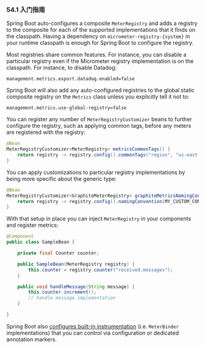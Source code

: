 ### 54.1 入门指南

Spring Boot auto-configures a composite `MeterRegistry` and adds a registry to the composite for each of the supported implementations that it finds on the classpath. Having a dependency on `micrometer-registry-{system}` in your runtime classpath is enough for Spring Boot to configure the registry.

Most registries share common features. For instance, you can disable a particular registry even if the Micrometer registry implementation is on the classpath. For instance, to disable Datadog:
```properties
management.metrics.export.datadog.enabled=false
```

Spring Boot will also add any auto-configured registries to the global static composite registry on the `Metrics` class unless you explicitly tell it not to:
```properties
management.metrics.use-global-registry=false
```

You can register any number of `MeterRegistryCustomizer` beans to further configure the registry, such as applying common tags, before any meters are registered with the registry:
```java
@Bean
MeterRegistryCustomizer<MeterRegistry> metricsCommonTags() {
	return registry -> registry.config().commonTags("region", "us-east-1");
}
```

You can apply customizations to particular registry implementations by being more specific about the generic type:
```java
@Bean
MeterRegistryCustomizer<GraphiteMeterRegistry> graphiteMetricsNamingConvention() {
	return registry -> registry.config().namingConvention(MY_CUSTOM_CONVENTION);
}
```
With that setup in place you can inject `MeterRegistry` in your components and register metrics:
```java
@Component
public class SampleBean {

	private final Counter counter;

	public SampleBean(MeterRegistry registry) {
		this.counter = registry.counter("received.messages");
	}

	public void handleMessage(String message) {
		this.counter.increment();
		// handle message implementation
	}

}
```

Spring Boot also [configures built-in instrumentation](https://docs.spring.io/spring-boot/docs/2.0.0.RELEASE/reference/htmlsingle/#production-ready-metrics-meter) (i.e. `MeterBinder` implementations) that you can control via configuration or dedicated annotation markers.
